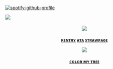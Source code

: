



[![spotify-github-profile](https://spotify-github-profile.kittinanx.com/api/view?uid=amwonvf2avhdwndphxsrhb8g5&cover_image=true&theme=natemoo-re&show_offline=false&background_color=121212&interchange=false&bar_color_cover=true&bar_color=53b14f)](https://github.com/kittinan/spotify-github-profile)
  
![](https://files.catbox.moe/83taku.png)
</h4> 
<h4 align="center">

  ![](https://komarev.com/ghpvc/?username=Iovefool&color=grey&style=flat-square&label=˚ʚ♡ɞ˚)
</h4>
</p>

<h4 align="center">
  
  [<ins>ʀᴇɴᴛʀʏ</ins>](https://rentry.co/kamori) [<ins>ᴀᴛᴀ</ins>](https://calamity.atabook.org/) [<ins>ꜱᴛʀᴀᴡᴘᴀɢᴇ</ins>](https://sun2theshrine.straw.page/)


![](https://files.catbox.moe/u4pdti.png)


<h4 align="center">
  
[<ins>ᴄᴏʟᴏʀ ᴍʏ ᴛʀᴇᴇ</ins>](https://colormytree.me/2024/01JE9VWSQKA5TFYWGT97X64REF)

